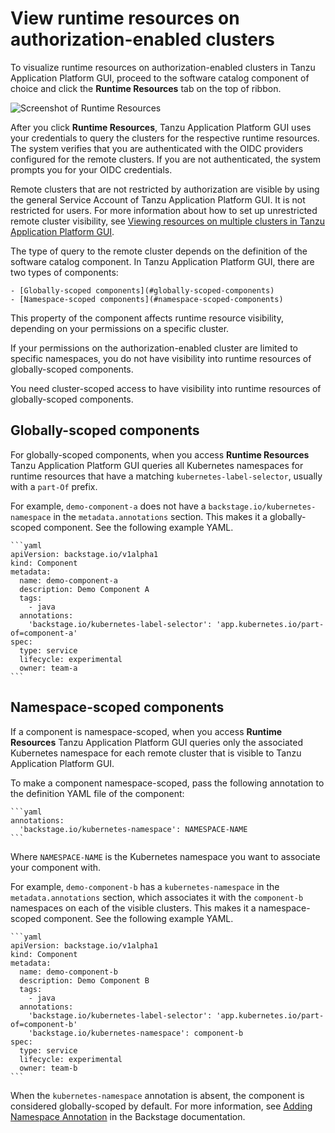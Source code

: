 # View runtime resources on authorization-enabled clusters

<!-- This topic is missing from toc.md because it is for TAP v1.3 and onwards only -->

To visualize runtime resources on authorization-enabled clusters in Tanzu Application Platform GUI,
proceed to the software catalog component of choice and click the **Runtime Resources** tab on
the top of ribbon.

![Screenshot of Runtime Resources](../images/tap-gui-multiple-clusters.png)

After you click **Runtime Resources**, Tanzu Application Platform GUI uses your credentials to
query the clusters for the respective runtime resources.
The system verifies that you are authenticated with the OIDC providers configured for the remote
clusters.
If you are not authenticated, the system prompts you for your OIDC credentials.

Remote clusters that are not restricted by authorization are visible by using the general Service
Account of Tanzu Application Platform GUI. It is not restricted for users.
For more information about how to set up unrestricted remote cluster visibility, see
[Viewing resources on multiple clusters in Tanzu Application Platform GUI](../cluster-view-setup.html).

The type of query to the remote cluster depends on the definition of the software catalog component.
In Tanzu Application Platform GUI, there are two types of components:

    - [Globally-scoped components](#globally-scoped-components)
    - [Namespace-scoped components](#namespace-scoped-components)

This property of the component affects runtime resource visibility, depending on your permissions on
a specific cluster.

If your permissions on the authorization-enabled cluster are limited to specific namespaces, you
do not have visibility into runtime resources of globally-scoped components.

You need cluster-scoped access to have visibility into runtime resources of globally-scoped
components.

## <a id="globally-scoped-comps"></a> Globally-scoped components

For globally-scoped components, when you access **Runtime Resources** Tanzu Application Platform GUI
queries all Kubernetes namespaces for runtime resources that have a matching `kubernetes-label-selector`,
usually with a `part-Of` prefix.

For example, `demo-component-a` does not have a `backstage.io/kubernetes-namespace` in the `metadata.annotations`
section. This makes it a globally-scoped component. See the following example YAML.

    ```yaml
    apiVersion: backstage.io/v1alpha1
    kind: Component
    metadata:
      name: demo-component-a
      description: Demo Component A
      tags:
        - java
      annotations:
        'backstage.io/kubernetes-label-selector': 'app.kubernetes.io/part-of=component-a'
    spec:
      type: service
      lifecycle: experimental
      owner: team-a
    ```

## <a id="namespace-scoped-comps"></a> Namespace-scoped components

If a component is namespace-scoped, when you access **Runtime Resources** Tanzu Application Platform GUI
queries only the associated Kubernetes namespace for each remote cluster that is visible to
Tanzu Application Platform GUI.

To make a component namespace-scoped, pass the following annotation to the definition
YAML file of the component:

    ```yaml
    annotations:
      'backstage.io/kubernetes-namespace': NAMESPACE-NAME
    ```

Where `NAMESPACE-NAME` is the Kubernetes namespace you want to associate your component with.

For example, `demo-component-b` has a `kubernetes-namespace` in the `metadata.annotations` section,
which associates it with the `component-b` namespaces on each of the visible clusters.
This makes it a namespace-scoped component. See the following example YAML.

    ```yaml
    apiVersion: backstage.io/v1alpha1
    kind: Component
    metadata:
      name: demo-component-b
      description: Demo Component B
      tags:
        - java
      annotations:
        'backstage.io/kubernetes-label-selector': 'app.kubernetes.io/part-of=component-b'
        'backstage.io/kubernetes-namespace': component-b
    spec:
      type: service
      lifecycle: experimental
      owner: team-b
    ```

When the `kubernetes-namespace` annotation is absent, the component is considered globally-scoped by
default. For more information, see
[Adding Namespace Annotation](https://backstage.io/docs/features/kubernetes/configuration#adding-the-namespace-annotation)
in the Backstage documentation.
